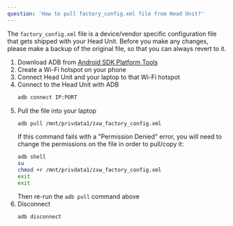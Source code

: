 ```yaml
---
question: 'How to pull factory_config.xml file from Head Unit?'
---
```

The `factory_config.xml` file is a device/vendor specific configuration file that gets shipped with your Head Unit. Before you make any changes, please make a backup of the original file, so that you can always revert to it.

1. Download ADB from [Android SDK Platform Tools](https://developer.android.com/tools/releases/platform-tools)
2. Create a Wi-Fi hotspot on your phone
3. Connect Head Unit and your laptop to that Wi-Fi hotspot
4. Connect to the Head Unit with ADB
    ```sh
    adb connect IP:PORT
    ```
5. Pull the file into your laptop
    ```sh
    adb pull /mnt/privdata1/zxw_factory_config.xml
    ```
    If this command fails with a "Permission Denied" error, you will need to change the permissions on the file in order to pull/copy it:
    ```sh
    adb shell
    su
    chmod +r /mnt/privdata1/zxw_factory_config.xml
    exit
    exit
    ```
   Then re-run the `adb pull` command above
6. Disconnect
    ```sh
    adb disconnect
    ```

